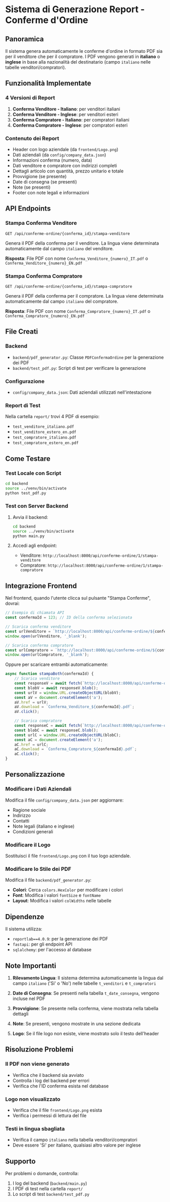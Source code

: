 # Sistema di Generazione Report - Conferme d'Ordine

## Panoramica

Il sistema genera automaticamente le conferme d'ordine in formato PDF sia per il venditore che per il compratore.
I PDF vengono generati in **italiano** o **inglese** in base alla nazionalità del destinatario (campo `italiano` nelle tabelle venditori/compratori).

## Funzionalità Implementate

### 4 Versioni di Report
1. **Conferma Venditore - Italiano**: per venditori italiani
2. **Conferma Venditore - Inglese**: per venditori esteri
3. **Conferma Compratore - Italiano**: per compratori italiani
4. **Conferma Compratore - Inglese**: per compratori esteri

### Contenuto dei Report
- Header con logo aziendale (da `frontend/Logo.png`)
- Dati aziendali (da `config/company_data.json`)
- Informazioni conferma (numero, data)
- Dati venditore e compratore con indirizzi completi
- Dettagli articolo con quantità, prezzo unitario e totale
- Provvigione (se presente)
- Date di consegna (se presenti)
- Note (se presenti)
- Footer con note legali e informazioni

## API Endpoints

### Stampa Conferma Venditore
```
GET /api/conferme-ordine/{conferma_id}/stampa-venditore
```
Genera il PDF della conferma per il venditore. La lingua viene determinata automaticamente dal campo `italiano` del venditore.

**Risposta**: File PDF con nome `Conferma_Venditore_{numero}_IT.pdf` o `Conferma_Venditore_{numero}_EN.pdf`

### Stampa Conferma Compratore
```
GET /api/conferme-ordine/{conferma_id}/stampa-compratore
```
Genera il PDF della conferma per il compratore. La lingua viene determinata automaticamente dal campo `italiano` del compratore.

**Risposta**: File PDF con nome `Conferma_Compratore_{numero}_IT.pdf` o `Conferma_Compratore_{numero}_EN.pdf`

## File Creati

### Backend
- `backend/pdf_generator.py`: Classe `PDFConfermaOrdine` per la generazione dei PDF
- `backend/test_pdf.py`: Script di test per verificare la generazione

### Configurazione
- `config/company_data.json`: Dati aziendali utilizzati nell'intestazione

### Report di Test
Nella cartella `report/` trovi 4 PDF di esempio:
- `test_venditore_italiano.pdf`
- `test_venditore_estero_en.pdf`
- `test_compratore_italiano.pdf`
- `test_compratore_estero_en.pdf`

## Come Testare

### Test Locale con Script
```bash
cd backend
source ../venv/bin/activate
python test_pdf.py
```

### Test con Server Backend
1. Avvia il backend:
   ```bash
   cd backend
   source ../venv/bin/activate
   python main.py
   ```

2. Accedi agli endpoint:
   - Venditore: `http://localhost:8000/api/conferme-ordine/1/stampa-venditore`
   - Compratore: `http://localhost:8000/api/conferme-ordine/1/stampa-compratore`

## Integrazione Frontend

Nel frontend, quando l'utente clicca sul pulsante "Stampa Conferme", dovrai:

```javascript
// Esempio di chiamata API
const confermaId = 123; // ID della conferma selezionata

// Scarica conferma venditore
const urlVenditore = `http://localhost:8000/api/conferme-ordine/${confermaId}/stampa-venditore`;
window.open(urlVenditore, '_blank');

// Scarica conferma compratore
const urlCompratore = `http://localhost:8000/api/conferme-ordine/${confermaId}/stampa-compratore`;
window.open(urlCompratore, '_blank');
```

Oppure per scaricare entrambi automaticamente:

```javascript
async function stampaBoth(confermaId) {
    // Scarica venditore
    const responseV = await fetch(`http://localhost:8000/api/conferme-ordine/${confermaId}/stampa-venditore`);
    const blobV = await responseV.blob();
    const urlV = window.URL.createObjectURL(blobV);
    const aV = document.createElement('a');
    aV.href = urlV;
    aV.download = `Conferma_Venditore_${confermaId}.pdf`;
    aV.click();

    // Scarica compratore
    const responseC = await fetch(`http://localhost:8000/api/conferme-ordine/${confermaId}/stampa-compratore`);
    const blobC = await responseC.blob();
    const urlC = window.URL.createObjectURL(blobC);
    const aC = document.createElement('a');
    aC.href = urlC;
    aC.download = `Conferma_Compratore_${confermaId}.pdf`;
    aC.click();
}
```

## Personalizzazione

### Modificare i Dati Aziendali
Modifica il file `config/company_data.json` per aggiornare:
- Ragione sociale
- Indirizzo
- Contatti
- Note legali (italiano e inglese)
- Condizioni generali

### Modificare il Logo
Sostituisci il file `frontend/Logo.png` con il tuo logo aziendale.

### Modificare lo Stile dei PDF
Modifica il file `backend/pdf_generator.py`:
- **Colori**: Cerca `colors.HexColor` per modificare i colori
- **Font**: Modifica i valori `fontSize` e `fontName`
- **Layout**: Modifica i valori `colWidths` nelle tabelle

## Dipendenze

Il sistema utilizza:
- `reportlab==4.0.9`: per la generazione dei PDF
- `fastapi`: per gli endpoint API
- `sqlalchemy`: per l'accesso al database

## Note Importanti

1. **Rilevamento Lingua**: Il sistema determina automaticamente la lingua dal campo `italiano` ('Si' o 'No') nelle tabelle `t_venditori` e `t_compratori`

2. **Date di Consegna**: Se presenti nella tabella `t_date_consegna`, vengono incluse nel PDF

3. **Provvigione**: Se presente nella conferma, viene mostrata nella tabella dettagli

4. **Note**: Se presenti, vengono mostrate in una sezione dedicata

5. **Logo**: Se il file logo non esiste, viene mostrato solo il testo dell'header

## Risoluzione Problemi

### Il PDF non viene generato
- Verifica che il backend sia avviato
- Controlla i log del backend per errori
- Verifica che l'ID conferma esista nel database

### Logo non visualizzato
- Verifica che il file `frontend/Logo.png` esista
- Verifica i permessi di lettura del file

### Testi in lingua sbagliata
- Verifica il campo `italiano` nella tabella venditori/compratori
- Deve essere 'Si' per italiano, qualsiasi altro valore per inglese

## Supporto

Per problemi o domande, controlla:
1. I log del backend (`backend/main.py`)
2. I PDF di test nella cartella `report/`
3. Lo script di test `backend/test_pdf.py`
